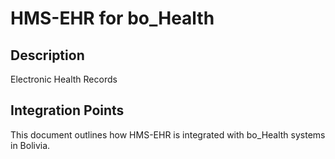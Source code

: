 # HMS-EHR for bo_Health

## Description

Electronic Health Records

## Integration Points

This document outlines how HMS-EHR is integrated with bo_Health systems in Bolivia.
